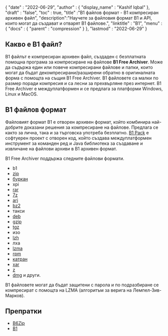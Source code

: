 {
  "date" : "2022-06-29",
  "author" : {
    "display_name" : "Kashif Iqbal"
},
  "draft" : "false",
  "toc" : true,
  "title" :"B1 файлов формат - B1 компресиран архивен файл",
  "description":"Научете за файловия формат B1 и API, които могат да създават и отварят B1 файлове.",
  "linktitle" : "B1",
  "menu" : {
    "docs" : {
      "parent" : "compression"
}
},
  "lastmod" : "2022-06-29"
}

## Какво е B1 файл?

B1 файлът е компресиран архивен файл, създаден с безплатната помощна програма за компресиране на файлове **B1 Free Archiver**. Може да съдържа един или повече компресирани файлове и папки, които могат да бъдат декомпресирани/разширени обратно в оригиналната форма с помощта на същия B1 Free Archiver. B1 файловете са малки по размер поради компресия и са лесни за прехвърляне през интернет. B1 Free Archiver е междуплатформен и се предлага за платформи Windows, Linux и MacOS.

## B1 файлов формат

Файловият формат B1 е отворен архивен формат, който комбинира най-добрите доказани решения за компресиране на файлове. Предлага се както за лична, така и за търговска употреба безплатно. [B1 Pack](https://github.com/b1-pack/b1-pack) е софтуерен проект с отворен код, който създава междуплатформен инструмент за команден ред и Java библиотека за създаване и извличане на файлови архиви в B1 архивен формат.

B1 Free Archiver поддържа следните файлови формати.

* b1
* [zip](/bg/compression/zip/)
* [буркан](/bg/programming/буркан/)
* xpi
* [rar](/bg/compression/rar/)
* [7z](/bg/compression/7z/)
* [arj](/bg/compression/arj/)
* [bz2](/bg/compression/bz2/)
* такси
* [deb](/bg/compression/deb/)
* [gzip](/bg/compression/gzip/)
* [tgz](/bg/compression/tgz/)
* изо
* [lzh](/bg/compression/lzh/)
* лха
* [lzma](/bg/compression/lzma/)
* [rpm](/bg/compression/rpm/)
* [катран](/bg/compression/катран/)
* [xar](/bg/compression/xar/)
* [z](/bg/compression/z/)
* [dmg](/bg/compression/dmg/) и други.

B1 файловете могат да бъдат защитени с парола и по подразбиране се компресират с помощта на LZMA (алгоритъм за верига на Лемпел-Зив-Марков).

## Препратки

* [B6Zip](http://b6zip.com)
* [B1](https://b1.org/)


